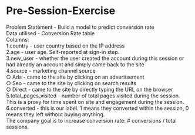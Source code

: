 # Pre-Session-Exercise
Problem Statement - Build a model to predict conversion rate 
<br> Data utilised - Conversion Rate table
<br>Columns:
<br> 1.country - user country based on the IP address
<br> 2.age - user age. Self-reported at sign-in step.
<br> 3.new_user - whether the user created the account during this session or had already an
account and simply came back to the site
<br> 4.source - marketing channel source
<br>○ Ads - came to the site by clicking on an advertisement
<br>○ Seo - came to the site by clicking on search results
<br>○ Direct - came to the site by directly typing the URL on the browser
<br> 5.total_pages_visited - number of total pages visited during the session. This is a proxy for
time spent on site and engagement during the session.
<br> 6.converted - this is our label. 1 means they converted within the session, 0 means they
left without buying anything. 
<br>The company goal is to increase conversion rate: # conversions / total sessions.
